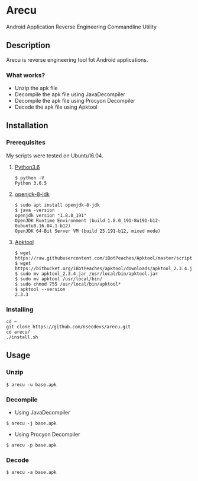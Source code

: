 # Arecu

Android Application Reverse Engineering Commandline Utility

## Description

Arecu is reverse engineering tool fot Android applications.

### What works?

- Unzip the apk file
- Decompile the apk file using JavaDecompiler
- Decompile the apk file using Procyon Decompiler
- Decode the apk file using Apktool

## Installation

### Prerequisites

My scripts were tested on Ubuntu16.04.

1. [Python3.6](https://www.python.org/downloads/)

	```
	$ python -V
	Python 3.6.5
	```

2. [openjdk-8-jdk](https://openjdk.java.net/)

	```
	$ sudo apt install openjdk-8-jdk
	$ java -version
	openjdk version "1.8.0_191"
	OpenJDK Runtime Environment (build 1.8.0_191-8u191-b12-0ubuntu0.16.04.1-b12)
	OpenJDK 64-Bit Server VM (build 25.191-b12, mixed mode)
	```

3. [Apktool](https://ibotpeaches.github.io/Apktool/)

	```
	$ wget https://raw.githubusercontent.com/iBotPeaches/Apktool/master/scripts/linux/apktool
	$ wget https://bitbucket.org/iBotPeaches/apktool/downloads/apktool_2.3.4.jar
	$ sudo mv apktool_2.3.4.jar /usr/local/bin/apktool.jar
	$ sudo mv apktool /usr/local/bin/
	$ sudo chmod 755 /usr/local/bin/apktool*
	$ apktool --version
	2.3.3
	```

### Installing

```
cd ~
git clone https://github.com/nsecdevs/arecu.git
cd arecu/
./install.sh
```

## Usage

### Unzip

```
$ arecu -u base.apk
```

### Decompile

- Using JavaDecompiler

```
$ arecu -j base.apk
```

- Using Procyon Decompiler

```
$ arecu -p base.apk
```

### Decode

```
$ arecu -a base.apk
```
